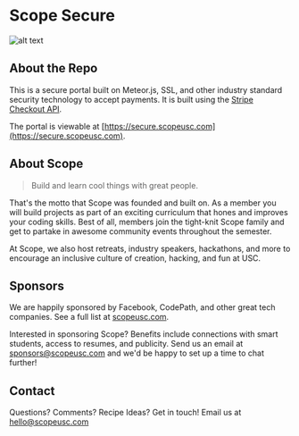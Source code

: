 # Scope Secure
![alt text](http://scopeusc.com/assets/logo-purp.png "Scope Logo")

## About the Repo

This is a secure portal built on Meteor.js, SSL, and other industry standard security technology to accept payments. It is built using the [Stripe Checkout API](https://stripe.com/checkout).

The portal is viewable at [https://secure.scopeusc.com](https://secure.scopeusc.com).

## About Scope

>Build and learn cool things with great people.

That's the motto that Scope was founded and built on. As a member you will build projects as part of an exciting curriculum that hones and improves your coding skills. Best of all, members join the tight-knit Scope family and get to partake in awesome community events throughout the semester.

At Scope, we also host retreats, industry speakers, hackathons, and more to encourage an inclusive culture of creation, hacking, and fun at USC.

## Sponsors

We are happily sponsored by Facebook, CodePath, and other great tech companies. See a full list at [scopeusc.com](http://scopeusc.com).

Interested in sponsoring Scope? Benefits include connections with smart students, access to resumes, and publicity. Send us an email at sponsors@scopeusc.com and we'd be happy to set up a time to chat further! 

## Contact

Questions? Comments? Recipe Ideas? Get in touch! Email us at hello@scopeusc.com
